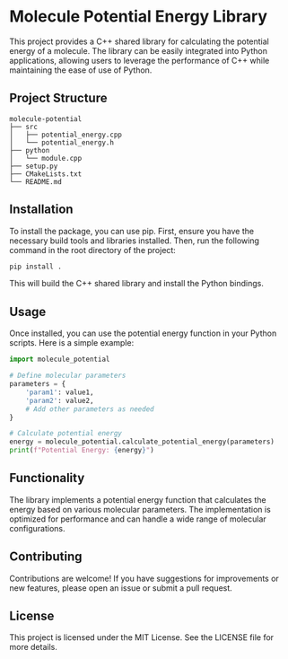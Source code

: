 # Molecule Potential Energy Library

This project provides a C++ shared library for calculating the potential energy of a molecule. The library can be easily integrated into Python applications, allowing users to leverage the performance of C++ while maintaining the ease of use of Python.

## Project Structure

```
molecule-potential
├── src
│   ├── potential_energy.cpp
│   └── potential_energy.h
├── python
│   └── module.cpp
├── setup.py
├── CMakeLists.txt
└── README.md
```

## Installation

To install the package, you can use pip. First, ensure you have the necessary build tools and libraries installed. Then, run the following command in the root directory of the project:

```bash
pip install .
```

This will build the C++ shared library and install the Python bindings.

## Usage

Once installed, you can use the potential energy function in your Python scripts. Here is a simple example:

```python
import molecule_potential

# Define molecular parameters
parameters = {
    'param1': value1,
    'param2': value2,
    # Add other parameters as needed
}

# Calculate potential energy
energy = molecule_potential.calculate_potential_energy(parameters)
print(f"Potential Energy: {energy}")
```

## Functionality

The library implements a potential energy function that calculates the energy based on various molecular parameters. The implementation is optimized for performance and can handle a wide range of molecular configurations.

## Contributing

Contributions are welcome! If you have suggestions for improvements or new features, please open an issue or submit a pull request.

## License

This project is licensed under the MIT License. See the LICENSE file for more details.